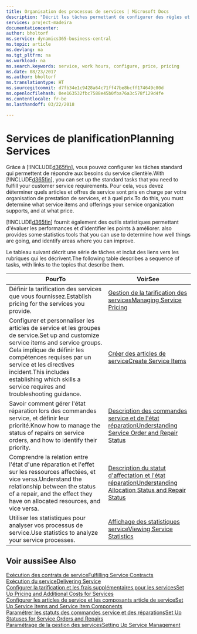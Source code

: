 ```yaml
---
title: Organisation des processus de services | Microsoft Docs
description: "Décrit les tâches permettant de configurer des règles et des valeurs pour définir vos stratégies de services et vos processus de vente."
services: project-madeira
documentationcenter: 
author: bholtorf
ms.service: dynamics365-business-central
ms.topic: article
ms.devlang: na
ms.tgt_pltfrm: na
ms.workload: na
ms.search.keywords: service, work hours, configure, price, pricing
ms.date: 08/23/2017
ms.author: bholtorf
ms.translationtype: HT
ms.sourcegitcommit: d7fb34e1c9428a64c71ff47be8bcff174649c00d
ms.openlocfilehash: 0ee163532fbc7588e45b0fba76a3c578f129d4fe
ms.contentlocale: fr-be
ms.lasthandoff: 03/22/2018

---
```

# <a name="planning-services"></a><span data-ttu-id="f9a45-103">Services de planification</span><span class="sxs-lookup"><span data-stu-id="f9a45-103">Planning Services</span></span>
<span data-ttu-id="f9a45-104">Grâce à [!INCLUDE[d365fin](includes/d365fin_md.md)], vous pouvez configurer les tâches standard qui permettent de répondre aux besoins du service clientèle.</span><span class="sxs-lookup"><span data-stu-id="f9a45-104">With [!INCLUDE[d365fin](includes/d365fin_md.md)], you can set up the standard tasks that you need to fulfill your customer service requirements.</span></span> <span data-ttu-id="f9a45-105">Pour cela, vous devez déterminer quels articles et offres de service sont pris en charge par votre organisation de prestation de services, et à quel prix.</span><span class="sxs-lookup"><span data-stu-id="f9a45-105">To do this, you must determine what service items and offerings your service organization supports, and at what price.</span></span>   

[!INCLUDE[d365fin](includes/d365fin_md.md)]<span data-ttu-id="f9a45-106"> fournit également des outils statistiques permettant d'évaluer les performances et d'identifier les points à améliorer.</span><span class="sxs-lookup"><span data-stu-id="f9a45-106"> also provides some statistics tools that you can use to determine how well things are going, and identify areas where you can improve.</span></span>
  
<span data-ttu-id="f9a45-107">Le tableau suivant décrit une série de tâches et inclut des liens vers les rubriques qui les décrivent.</span><span class="sxs-lookup"><span data-stu-id="f9a45-107">The following table describes a sequence of tasks, with links to the topics that describe them.</span></span>   
  
|<span data-ttu-id="f9a45-108">**Pour**</span><span class="sxs-lookup"><span data-stu-id="f9a45-108">**To**</span></span>|<span data-ttu-id="f9a45-109">**Voir**</span><span class="sxs-lookup"><span data-stu-id="f9a45-109">**See**</span></span>|  
|------------|-------------|  
|<span data-ttu-id="f9a45-110">Définir la tarification des services que vous fournissez.</span><span class="sxs-lookup"><span data-stu-id="f9a45-110">Establish pricing for the services you provide.</span></span>|[<span data-ttu-id="f9a45-111">Gestion de la tarification des services</span><span class="sxs-lookup"><span data-stu-id="f9a45-111">Managing Service Pricing</span></span>](service-service-price-management.md)|
|<span data-ttu-id="f9a45-112">Configurer et personnaliser les articles de service et les groupes de service.</span><span class="sxs-lookup"><span data-stu-id="f9a45-112">Set up and customize service items and service groups.</span></span> <span data-ttu-id="f9a45-113">Cela implique de définir les compétences requises par un service et les directives incident.</span><span class="sxs-lookup"><span data-stu-id="f9a45-113">This includes establishing which skills a service requires and troubleshooting guidance.</span></span>| [<span data-ttu-id="f9a45-114">Créer des articles de service</span><span class="sxs-lookup"><span data-stu-id="f9a45-114">Create Service Items</span></span>](service-how-to-create-service-items.md)|  
|<span data-ttu-id="f9a45-115">Savoir comment gérer l'état réparation lors des commandes service, et définir leur priorité.</span><span class="sxs-lookup"><span data-stu-id="f9a45-115">Know how to manage the status of repairs on service orders, and how to identify their priority.</span></span>|[<span data-ttu-id="f9a45-116">Description des commandes service et de l'état réparation</span><span class="sxs-lookup"><span data-stu-id="f9a45-116">Understanding Service Order and Repair Status</span></span>](service-service-order-status-and-repair-status.md)|  
|<span data-ttu-id="f9a45-117">Comprendre la relation entre l'état d'une réparation et l'effet sur les ressources affectées, et vice versa.</span><span class="sxs-lookup"><span data-stu-id="f9a45-117">Understand the relationship between the status of a repair, and the effect they have on allocated resources, and vice versa.</span></span>|[<span data-ttu-id="f9a45-118">Description du statut d'affectation et l'état réparation</span><span class="sxs-lookup"><span data-stu-id="f9a45-118">Understanding Allocation Status and Repair Status</span></span>](service-allocation-status-and-repair-status.md)|  
|<span data-ttu-id="f9a45-119">Utiliser les statistiques pour analyser vos processus de service.</span><span class="sxs-lookup"><span data-stu-id="f9a45-119">Use statistics to analyze your service processes.</span></span> | [<span data-ttu-id="f9a45-120">Affichage des statistiques service</span><span class="sxs-lookup"><span data-stu-id="f9a45-120">Viewing Service Statistics</span></span>](service-service-statistics.md) |

## <a name="see-also"></a><span data-ttu-id="f9a45-121">Voir aussi</span><span class="sxs-lookup"><span data-stu-id="f9a45-121">See Also</span></span>
[<span data-ttu-id="f9a45-122">Exécution des contrats de service</span><span class="sxs-lookup"><span data-stu-id="f9a45-122">Fulfilling Service Contracts</span></span>](service-fulfill-service-contracts.md)  
[<span data-ttu-id="f9a45-123">Exécution du service</span><span class="sxs-lookup"><span data-stu-id="f9a45-123">Delivering Service</span></span>](service-deliver-service.md)  
[<span data-ttu-id="f9a45-124">Configurer la tarification et les frais supplémentaires pour les services</span><span class="sxs-lookup"><span data-stu-id="f9a45-124">Set Up Pricing and Additional Costs for Services</span></span>](service-how-setup-service-costs-pricing.md)  
[<span data-ttu-id="f9a45-125">Configurer les articles de service et les composants article de service</span><span class="sxs-lookup"><span data-stu-id="f9a45-125">Set Up Service Items and Service Item Components</span></span>](service-how-setup-service-items.md)  
[<span data-ttu-id="f9a45-126">Paramétrer les statuts des commandes service et des réparations</span><span class="sxs-lookup"><span data-stu-id="f9a45-126">Set Up Statuses for Service Orders and Repairs</span></span>](service-order-repair-status.md)  
[<span data-ttu-id="f9a45-127">Paramétrage de la gestion des services</span><span class="sxs-lookup"><span data-stu-id="f9a45-127">Setting Up Service Management</span></span>](service-setup-service.md)  


